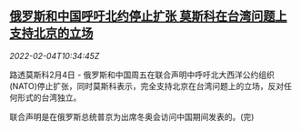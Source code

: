 <!--1643972462000-->
[俄罗斯和中国呼吁北约停止扩张 莫斯科在台湾问题上支持北京的立场](https://cn.reuters.com/article/russia-china-nato-tw-0204-idCNKBS2K90V1)
------

<div><i>2022-02-04T10:34:45Z</i></div><p>路透莫斯科2月4日 - 俄罗斯和中国周五在联合声明中呼吁北大西洋公约组织(NATO)停止扩张，同时莫斯科表示，完全支持北京在台湾问题上的立场，反对任何形式的台湾独立。</p><p>联合声明是在俄罗斯总统普京为出席冬奥会访问中国期间发表的。(完)</p>
